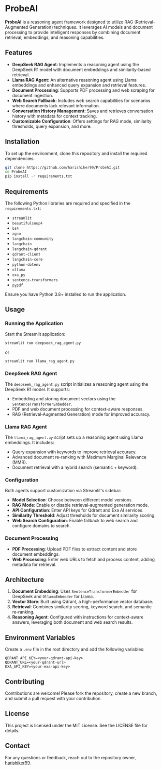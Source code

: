 # ProbeAI

**ProbeAI** is a reasoning agent framework designed to utilize RAG (Retrieval-Augmented Generation) techniques. It leverages AI models and document processing to provide intelligent responses by combining document retrieval, embeddings, and reasoning capabilities. 

## Features

- **DeepSeek RAG Agent**: Implements a reasoning agent using the DeepSeek R1 model with document embeddings and similarity-based retrieval.
- **Llama RAG Agent**: An alternative reasoning agent using Llama embeddings and enhanced query expansion and retrieval features.
- **Document Processing**: Supports PDF processing and web scraping for document ingestion.
- **Web Search Fallback**: Includes web search capabilities for scenarios where documents lack relevant information.
- **Conversation History Management**: Saves and retrieves conversation history with metadata for context tracking.
- **Customizable Configuration**: Offers settings for RAG mode, similarity thresholds, query expansion, and more.

## Installation

To set up the environment, clone this repository and install the required dependencies:

```bash
git clone https://github.com/harishiker99/ProbeAI.git
cd ProbeAI
pip install -r requirements.txt
```

## Requirements

The following Python libraries are required and specified in the `requirements.txt`:

- `streamlit`
- `beautifulsoup4`
- `bs4`
- `agno`
- `langchain-community`
- `langchain`
- `langchain-qdrant`
- `qdrant-client`
- `langchain-core`
- `python-dotenv`
- `ollama`
- `exa_py`
- `sentence-transformers`
- `pypdf`

Ensure you have Python 3.8+ installed to run the application.

## Usage

### Running the Application

Start the Streamlit application:

```bash
streamlit run deepseek_rag_agent.py
```

or

```bash
streamlit run llama_rag_agent.py
```

### DeepSeek RAG Agent

The `deepseek_rag_agent.py` script initializes a reasoning agent using the DeepSeek R1 model. It supports:

- Embedding and storing document vectors using the `SentenceTransformerEmbedder`.
- PDF and web document processing for context-aware responses.
- RAG (Retrieval-Augmented Generation) mode for improved accuracy.

### Llama RAG Agent

The `llama_rag_agent.py` script sets up a reasoning agent using Llama embeddings. It includes:

- Query expansion with keywords to improve retrieval accuracy.
- Advanced document re-ranking with Maximum Marginal Relevance (MMR).
- Document retrieval with a hybrid search (semantic + keyword).

### Configuration

Both agents support customization via Streamlit's sidebar:

- **Model Selection**: Choose between different model versions.
- **RAG Mode**: Enable or disable retrieval-augmented generation mode.
- **API Configuration**: Enter API keys for Qdrant and Exa AI services.
- **Similarity Threshold**: Adjust thresholds for document similarity scoring.
- **Web Search Configuration**: Enable fallback to web search and configure domains to search.

### Document Processing

- **PDF Processing**: Upload PDF files to extract content and store document embeddings.
- **Web Processing**: Enter web URLs to fetch and process content, adding metadata for retrieval.

## Architecture

1. **Document Embedding**: Uses `SentenceTransformerEmbedder` for DeepSeek and `OllamaEmbedder` for Llama.
2. **Vector Store**: Built using Qdrant, a high-performance vector database.
3. **Retrieval**: Combines similarity scoring, keyword search, and semantic re-ranking.
4. **Reasoning Agent**: Configured with instructions for context-aware answers, leveraging both document and web search results.

## Environment Variables

Create a `.env` file in the root directory and add the following variables:

```env
QDRANT_API_KEY=<your-qdrant-api-key>
QDRANT_URL=<your-qdrant-url>
EXA_API_KEY=<your-exa-api-key>
```

## Contributing

Contributions are welcome! Please fork the repository, create a new branch, and submit a pull request with your contribution.

## License

This project is licensed under the MIT License. See the LICENSE file for details.

## Contact

For any questions or feedback, reach out to the repository owner, [harishiker99](https://github.com/harishiker99).
